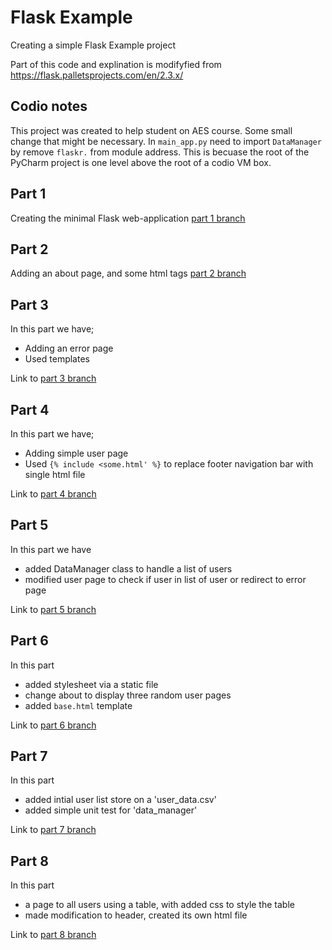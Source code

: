 # Flask Example
Creating a simple Flask Example project

Part of this code and explination is modifyfied from https://flask.palletsprojects.com/en/2.3.x/

## Codio notes
This project was created to help student on AES course. Some small change that might be necessary. In `main_app.py` need
to import `DataManager` by remove `flaskr.` from module address. This is becuase the root of the PyCharm project is one level above the root of a 
codio VM box.

## Part 1
Creating the minimal Flask web-application [part 1 branch](https://github.com/stealthness/flask-example/tree/part1-minimal-application)

## Part 2
Adding an about page, and some html tags [part 2 branch](https://github.com/stealthness/flask-example/tree/part2-minimal-application)

## Part 3
In this part we have;
- Adding an error page
- Used templates 

Link to [part 3 branch](https://github.com/stealthness/flask-example/tree/part3-basic-template-application)

## Part 4
In this part we have;
- Adding simple user page
- Used `{% include <some.html' %}` to replace footer navigation bar with single html file

Link to [part 4 branch](https://github.com/stealthness/flask-example/tree/part4-basic-template-application)

## Part 5
In this part we have
- added DataManager class to handle a list of users
- modified user page to check if user in list of user or redirect to error page

Link to [part 5 branch](https://github.com/stealthness/flask-example/tree/part5-basic-template-application)

## Part 6
In this part 
- added stylesheet via a static file
- change about to display three random user pages
- added `base.html` template
 
Link to [part 6 branch](https://github.com/stealthness/flask-example/tree/part6-using-base-template-application)

## Part 7
In this part
- added intial user list store on a 'user_data.csv'
- added simple unit test for 'data_manager' 
 
Link to [part 7 branch](https://github.com/stealthness/flask-example/tree/part7-adding-csv-application)

## Part 8
In this part
- a page to all users using a table, with added css to style the table
- made modification to header, created its own html file

Link to [part 8 branch](https://github.com/stealthness/flask-example/tree/part8-adding-allusers-application)
